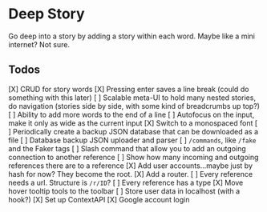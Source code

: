 # Deep Story

Go deep into a story by adding a story within each word. Maybe like a mini internet? Not sure.

## Todos

[X] CRUD for story words
[X] Pressing enter saves a line break (could do something with this later)
[ ] Scalable meta-UI to hold many nested stories, do navigation (stories side by side, with some kind of breadcrumbs up top?)
[ ] Ability to add more words to the end of a line
[ ] Autofocus on the input, make it only as wide as the current input
[X] Switch to a monospaced font
[ ] Periodically create a backup JSON database that can be downloaded as a file
[ ] Database backup JSON uploader and parser
[ ] `/commands`, like `/fake` and the Faker tags
[ ] Slash command that allow you to add an outgoing connection to another reference
[ ] Show how many incoming and outgoing references there are to a reference
[X] Add user accounts...maybe just by hash for now? They become the root.
[X] Add a router.
[ ] Every reference needs a url. Structure is `/r/ID`?
[ ] Every reference has a type
[X] Move hover tooltip tools to the toolbar
[ ] Store user data in localhost (with a hook?)
[X] Set up ContextAPI
[X] Google account login
